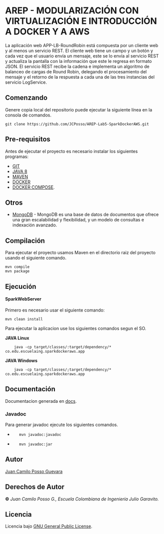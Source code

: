 # AREP - MODULARIZACIÓN CON VIRTUALIZACIÓN E INTRODUCCIÓN A DOCKER Y A AWS
La aplicación web APP-LB-RoundRobin está compuesta por un cliente web y al menos un servicio REST. El cliente web tiene un campo y un botón y cada vez que el usuario envía un mensaje, este se lo envía al servicio REST y actualiza la pantalla con la información que este le regresa en formato JSON.
El servicio REST recibe la cadena e implementa un algoritmo de balanceo de cargas de Round Robin, delegando el procesamiento del mensaje y el retorno de la respuesta a cada una de las tres instancias del servicio LogService.

## Comenzando
Genere copia local del repositorio puede ejecutar la siguiente línea en la consola de comandos.

    git clone https://github.com/JCPosso/AREP-Lab5-SparkDockerAWS.git

## Pre-requisitos

Antes de ejecutar el proyecto es necesario instalar los siguientes programas:

* [GIT](https://git-scm.com/book/es/v2/Inicio---Sobre-el-Control-de-Versiones-Instalación-de-Git)
* [JAVA 8](https://www.java.com/es/download/)
* [MAVEN](https://maven.apache.org)
* [DOCKER](https://www.docker.com/)
* [DOCKER COMPOSE](https://docs.docker.com/compose/install/).

## Otros
* [MongoDB](www.mongodb.com) - MongoDB es una base de datos de documentos que ofrece una gran escalabilidad y flexibilidad, y un modelo de consultas e indexación avanzado.

## Compilación
Para ejecutar el proyecto usamos Maven en el directorio raiz del proyecto  usando el siguiente comando.
```
mvn compile
mvn package
```

## Ejecución

#### SparkWebServer
Primero es necesario usar el siguiente comando:
```
mvn clean install
```

Para ejecutar la aplicacion use los siguientes comandos segun el SO.

**JAVA Linux**

        java -cp target/classes/:target/dependency/* co.edu.escuelaing.sparkdockeraws.app

**JAVA Windows**

        java -cp target/classes/;target/dependency/* co.edu.escuelaing.sparkdockeraws.app

## Documentación

Documentacion generada en [docs](docs).

### Javadoc
Para generar javadoc ejecute los siguientes comandos.

*        mvn javadoc:javadoc
*        mvn javadoc:jar

## Autor
[Juan Camilo Posso Guevara](https://github.com/JCPosso)
## Derechos de Autor
**©** _Juan Camilo Posso G., Escuela Colombiana de Ingeniería Julio Garavito._
## Licencia
Licencia bajo  [GNU General Public License](https://github.com/JCPosso/AREP-Laboratorio-1/blob/master/LICENSE).